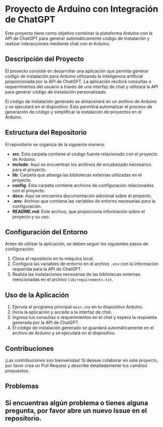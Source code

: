 # Proyecto de Arduino con Integración de ChatGPT

Este proyecto tiene como objetivo combinar la plataforma Arduino con la API de ChatGPT para generar automáticamente código de instalación y realizar interacciones mediante chat con el Arduino.

## Descripción del Proyecto

El proyecto consiste en desarrollar una aplicación que permita generar código de instalación para Arduino utilizando la inteligencia artificial proporcionada por la API de ChatGPT. La aplicación recibirá consultas o requerimientos del usuario a través de una interfaz de chat y utilizará la API para generar código de instalación personalizado.

El código de instalación generado se almacenará en un archivo de Arduino y se ejecutará en el dispositivo. Esto permitirá automatizar el proceso de generación de código y simplificar la instalación de proyectos en el Arduino.

## Estructura del Repositorio

El repositorio se organiza de la siguiente manera:

- **src**: Esta carpeta contiene el código fuente relacionado con el proyecto de Arduino.
- **include**: Aquí se encuentran los archivos de encabezado necesarios para el proyecto.
- **lib**: Carpeta que alberga las bibliotecas externas utilizadas en el proyecto.
- **config**: Esta carpeta contiene archivos de configuración relacionados con el proyecto.
- **docs**: Aquí se encuentra documentación adicional sobre el proyecto.
- **.env**: Archivo que contiene las variables de entorno necesarias para la configuración.
- **README.md**: Este archivo, que proporciona información sobre el proyecto y su uso.

## Configuración del Entorno

Antes de utilizar la aplicación, se deben seguir los siguientes pasos de configuración:

1. Clona el repositorio en tu máquina local.
2. Configura las variables de entorno en el archivo `.env` con la información requerida para la API de ChatGPT.
3. Realiza las instalaciones necesarias de las bibliotecas externas mencionadas en el archivo `lib/requirements.txt`.

## Uso de la Aplicación

1. Ejecuta el programa principal `main.ino` en tu dispositivo Arduino.
2. Inicia la aplicación y accede a la interfaz de chat.
3. Ingresa tus consultas o requerimientos en el chat y espera la respuesta generada por la API de ChatGPT.
4. El código de instalación generado se guardará automáticamente en el archivo de Arduino y se ejecutará en el dispositivo.

## Contribuciones

¡Las contribuciones son bienvenidas! Si deseas colaborar en este proyecto, por favor crea un Pull Request y describe detalladamente tus cambios propuestos.

## Problemas

Si encuentras algún problema o tienes alguna pregunta, por favor abre un nuevo Issue en el repositorio.
---


